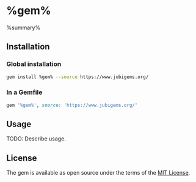 # %gem%

%summary%

## Installation

### Global installation

```zsh
gem install %gem% --source https://www.jubigems.org/
```

### In a Gemfile

```ruby
gem '%gem%', source: 'https://www.jubigems.org/'
```

## Usage

TODO: Describe usage.

## License

The gem is available as open source under the terms of the [MIT License](https://opensource.org/licenses/MIT).
